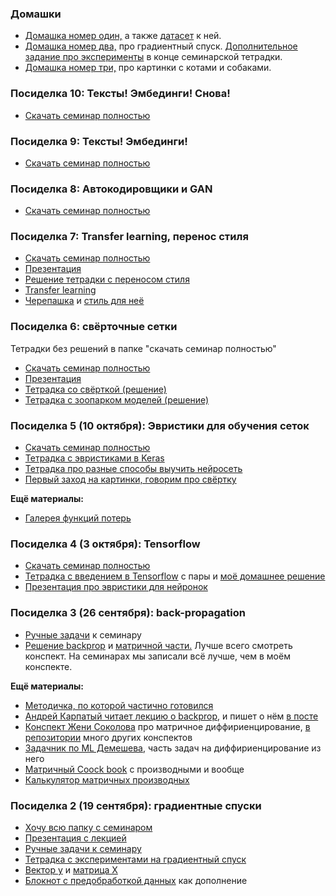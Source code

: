 
### Домашки

* [Домашка номер один,](https://nbviewer.jupyter.org/github/FUlyankin/neural_nets_econ/blob/master/2019/sem_1/HW1.ipynb) а также [датасет](https://github.com/FUlyankin/neural_nets_econ/blob/master/2019/sem_1/walmart.csv) к ней.
* [Домашка номер два,](https://nbviewer.jupyter.org/github/FUlyankin/neural_nets_econ/blob/master/2019/sem_2/HW2_gradient.ipynb) про градиентный спуск. [Дополнительное задание про эксперименты](https://nbviewer.jupyter.org/github/FUlyankin/neural_nets_econ/blob/master/2019/sem_2/Keras_SGD_experiments.ipynb) в конце семинарской тетрадки.
* [Домашка номер три,](https://nbviewer.jupyter.org/github/FUlyankin/neural_nets_econ/blob/master/2019/sem_7_pic/HW_cats.ipynb) про картинки с котами и собаками.


### Посиделка 10: Тексты! Эмбединги! Снова!

* [Скачать семинар полностью](https://github.com/FUlyankin/neural_nets_econ/raw/master/2019/sem_10_text/sem_10.zip)

### Посиделка 9: Тексты! Эмбединги!

* [Скачать семинар полностью](https://github.com/FUlyankin/neural_nets_econ/raw/master/2019/sem_9_text/sem_9.zip)


### Посиделка 8: Автокодировщики и GAN

* [Скачать семинар полностью](https://github.com/FUlyankin/neural_nets_econ/raw/master/2019/sem_8_pic/sem_8.zip)



### Посиделка 7: Transfer learning, перенос стиля

* [Скачать семинар полностью](https://github.com/FUlyankin/neural_nets_econ/raw/master/2019/sem_7_pic/sem_7.zip)
* [Презентация](https://github.com/FUlyankin/neural_nets_econ/blob/master/2019/sem_7_pic/nn_slides_7.pdf)
* [Решение тетрадки с переносом стиля](https://nbviewer.jupyter.org/github/FUlyankin/neural_nets_econ/blob/master/2019/sem_7_pic/neural-style-transfer_solve.ipynb)
* [Transfer learning](https://nbviewer.jupyter.org/github/FUlyankin/neural_nets_econ/blob/master/2019/sem_7_pic/transfer_learning_images.ipynb)
* [Черепашка](https://github.com/FUlyankin/neural_nets_econ/blob/master/2019/sem_7_pic/Green_Sea_Turtle_grazing_seagrass.jpg) и [стиль для неё](https://github.com/FUlyankin/neural_nets_econ/blob/master/2019/sem_7_pic/The_Great_Wave_off_Kanagawa.jpg)


### Посиделка 6: свёрточные сетки

Тетрадки без решений в папке "скачать семинар полностью"

* [Скачать семинар полностью](https://github.com/FUlyankin/neural_nets_econ/raw/master/2019/sem_6_pic/sem_6_pic.zip)
* [Презентация](https://github.com/FUlyankin/neural_nets_econ/blob/master/2019/sem_6_pic/nn_slides_6.pdf)
* [Тетрадка со свёрткой (решение)](https://nbviewer.jupyter.org/github/FUlyankin/neural_nets_econ/blob/master/2019/sem_6_pic/our_first_cnn_solve.ipynb)
* [Тетрадка с зоопарком моделей (решение)](https://nbviewer.jupyter.org/github/FUlyankin/neural_nets_econ/blob/master/2019/sem_6_pic/Neural_nets_ZOO_solve.ipynb)


### Посиделка 5 (10 октября): Эвристики для обучения сеток

* [Скачать семинар полностью](https://github.com/FUlyankin/neural_nets_econ/raw/master/2019/sem_5/sem5.zip)
* [Тетрадка с эвристиками в Keras](https://nbviewer.jupyter.org/github/FUlyankin/neural_nets_econ/blob/master/2019/sem_5/batchnorm_init_skip_solve.ipynb)
* [Тетрадка про разные способы выучить нейросеть](https://nbviewer.jupyter.org/github/FUlyankin/neural_nets_econ/blob/master/2019/sem_5/NN_as_class.ipynb)
* [Первый заход на картинки, говорим про свёртку](https://nbviewer.jupyter.org/github/FUlyankin/neural_nets_econ/blob/master/2019/sem_5/1.%20Convolution.ipynb)


__Ещё материалы:__

* [Галерея функций потерь](https://losslandscape.com/)

### Посиделка 4 (3 октября): Tensorflow

* [Скачать семинар полностью](https://github.com/FUlyankin/neural_nets_econ/raw/master/2019/sem_4/sem_4.zip)
* [Тетрадка с введением в Tensorflow](https://nbviewer.jupyter.org/github/FUlyankin/neural_nets_econ/blob/master/2019/sem_4/tensorflow2.ipynb) с пары и [моё домашнее решение](https://nbviewer.jupyter.org/github/FUlyankin/neural_nets_econ/blob/master/2019/sem_4/tensorflow2_solve.ipynb)
* [Презентация про эвристики для нейронок](https://github.com/FUlyankin/neural_nets_econ/blob/master/2019/sem_4/nn_slides_4.pdf)

### Посиделка 3 (26 сентября): back-propagation

* [Ручные задачи](https://github.com/FUlyankin/neural_nets_econ/blob/master/2019/sem_3/tasks_3.pdf) к семинару
* [Решение backprop](https://github.com/FUlyankin/neural_nets_econ/blob/master/2019/sem_3/backprop.pdf) и [матричной части.](https://github.com/FUlyankin/neural_nets_econ/blob/master/2019/sem_3/matrix_diff.pdf) Лучше всего смотреть конспект. На семинарах мы записали всё лучше, чем в моём конспекте.

__Ещё материалы:__

* [Методичка, по которой частично готовился](http://www.machinelearning.ru/wiki/images/5/50/MOMO17_Seminar2.pdf)
* [Андрей Карпатый читает лекцию о backprop,](https://www.youtube.com/watch?v=59Hbtz7XgjM) и пишет о нём [в посте](http://cs231n.github.io/optimization-2/)
* [Конспект Жени Соколова](https://github.com/esokolov/ml-course-hse/blob/master/2017-fall/seminars/sem02-linregr-part1.pdf) про матричное диффириенцирование, [в репозитории](https://github.com/esokolov/ml-course-msu) много других конспектов
* [Задачник по ML Демешева,](https://github.com/bdemeshev/mlearn_pro/blob/master/mlearn_pro.pdf) часть задач на диффириенцирование из него
* [Матричный Coock book](https://www.math.uwaterloo.ca/~hwolkowi/matrixcookbook.pdf) с производными и вообще
* [Калькулятор матричных производных](http://www.matrixcalculus.org/)

### Посиделка 2 (19 сентября): градиентные спуски

* [Хочу всю папку с семинаром](https://github.com/FUlyankin/neural_nets_econ/raw/master/2019/sem_2/sem_2.zip)
* [Презентация с лекцией](https://github.com/FUlyankin/neural_nets_econ/blob/master/2019/sem_2/nn_slides_2.pdf)
* [Ручные задачи к семинару](https://github.com/FUlyankin/neural_nets_econ/blob/master/2019/sem_2/tasks_2.pdf)
* [Тетрадка с экспериментами на градиентный спуск](https://nbviewer.jupyter.org/github/FUlyankin/neural_nets_econ/blob/master/2019/sem_2/Keras_SGD_experiments.ipynb)
* [Вектор y](https://github.com/FUlyankin/neural_nets_econ/blob/master/2019/sem_2/y_cat.csv) и [матрица X](https://github.com/FUlyankin/neural_nets_econ/blob/master/2019/sem_2/X_cat.csv)
* [Блокнот с предобработкой данных](https://github.com/FUlyankin/neural_nets_econ/tree/master/2019/sem_2/original_cats) как дополнение
